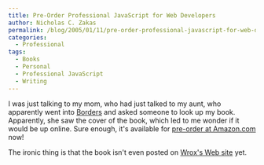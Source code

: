 ```yaml
---
title: Pre-Order Professional JavaScript for Web Developers
author: Nicholas C. Zakas
permalink: /blog/2005/01/11/pre-order-professional-javascript-for-web-developers/
categories:
  - Professional
tags:
  - Books
  - Personal
  - Professional JavaScript
  - Writing
---
```

I was just talking to my mom, who had just talked to my aunt, who apparently went into <a title="Borders" rel="external" href="https://www.borders.com">Borders</a> and asked someone to look up my book. Apparently, she saw the cover of the book, which led to me wonder if it would be up online. Sure enough, it's available for <a title="Professional JavaScript for Web Developers" rel="external" href="https://www.amazon.com/exec/obidos/tg/detail/-/0764579088/qid=1105481108/sr=8-2/ref=sr_8_xs_ap_i1_xgl14/102-9733195-7492141?v=glance&s=books&n=507846">pre-order at Amazon.com</a> now!

The ironic thing is that the book isn't even posted on <a title="Wrox Books" rel="external" href="https://www.wrox.com">Wrox's Web site</a> yet.
